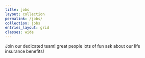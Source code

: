 ```yaml
---
title: jobs
layout: collection
permalink: /jobs/
collection: jobs
entries_layout: grid
classes: wide
---
```


Join our dedicated team! great people lots of fun ask about our life insurance benefits!
